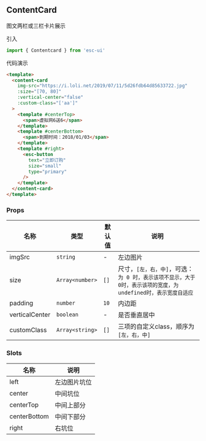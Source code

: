 ## ContentCard

图文两栏或三栏卡片展示

引入

```js
import { Contentcard } from 'esc-ui'
```

代码演示

```html
<template>
  <content-card
    img-src="https://i.loli.net/2019/07/11/5d26fdb64d85633722.jpg"
    :size="[70, 80]"
    :vertical-center="false"
    :custom-class="['aa']"
  >
    <template #centerTop>
      <span>虚拟网6送6</span>
    </template>
    <template #centerBottom>
      <span>到期时间：2018/01/03</span>
    </template>
    <template #right>
      <esc-button
        text="立即订购"
        size="small"
        type="primary"
      />
    </template>
  </content-card>
</template>
```

### Props

名称|类型|默认值|说明
---|----|---|----
imgSrc|`string`|-|左边图片
  size| `Array<number>`|`[]`|尺寸，`[左，右，中]`，可选：`为 0 时，表示该项不显示，大于0时，表示该项的宽度，为undefined时，表示宽度自适应`
  padding| `number`|`10`|内边距
  verticalCenter| `boolean`|-|是否垂直居中
  customClass| `Array<string>`|`[]`|三项的自定义class，顺序为`[左，右，中]`


### Slots

名称|说明
---|----
left|左边图片坑位
center|中间坑位
centerTop|中间上部分
centerBottom|中间下部分
right|右坑位


